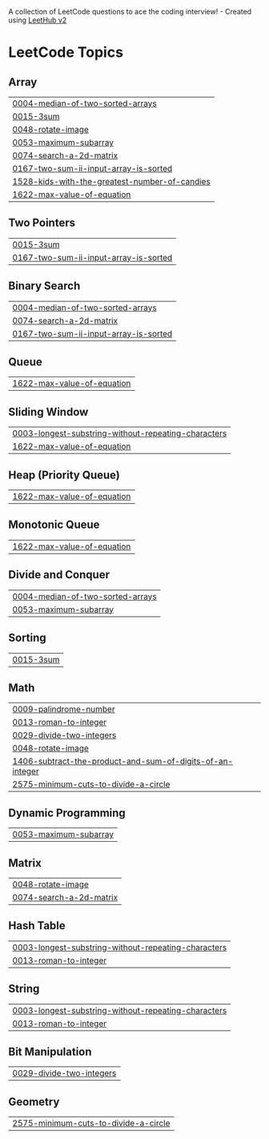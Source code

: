 A collection of LeetCode questions to ace the coding interview! - Created using [LeetHub v2](https://github.com/arunbhardwaj/LeetHub-2.0)
<!---LeetCode Topics Start-->
# LeetCode Topics
## Array
|  |
| ------- |
| [0004-median-of-two-sorted-arrays](https://github.com/Shreshthi06/code/tree/master/0004-median-of-two-sorted-arrays) |
| [0015-3sum](https://github.com/Shreshthi06/code/tree/master/0015-3sum) |
| [0048-rotate-image](https://github.com/Shreshthi06/code/tree/master/0048-rotate-image) |
| [0053-maximum-subarray](https://github.com/Shreshthi06/code/tree/master/0053-maximum-subarray) |
| [0074-search-a-2d-matrix](https://github.com/Shreshthi06/code/tree/master/0074-search-a-2d-matrix) |
| [0167-two-sum-ii-input-array-is-sorted](https://github.com/Shreshthi06/code/tree/master/0167-two-sum-ii-input-array-is-sorted) |
| [1528-kids-with-the-greatest-number-of-candies](https://github.com/Shreshthi06/code/tree/master/1528-kids-with-the-greatest-number-of-candies) |
| [1622-max-value-of-equation](https://github.com/Shreshthi06/code/tree/master/1622-max-value-of-equation) |
## Two Pointers
|  |
| ------- |
| [0015-3sum](https://github.com/Shreshthi06/code/tree/master/0015-3sum) |
| [0167-two-sum-ii-input-array-is-sorted](https://github.com/Shreshthi06/code/tree/master/0167-two-sum-ii-input-array-is-sorted) |
## Binary Search
|  |
| ------- |
| [0004-median-of-two-sorted-arrays](https://github.com/Shreshthi06/code/tree/master/0004-median-of-two-sorted-arrays) |
| [0074-search-a-2d-matrix](https://github.com/Shreshthi06/code/tree/master/0074-search-a-2d-matrix) |
| [0167-two-sum-ii-input-array-is-sorted](https://github.com/Shreshthi06/code/tree/master/0167-two-sum-ii-input-array-is-sorted) |
## Queue
|  |
| ------- |
| [1622-max-value-of-equation](https://github.com/Shreshthi06/code/tree/master/1622-max-value-of-equation) |
## Sliding Window
|  |
| ------- |
| [0003-longest-substring-without-repeating-characters](https://github.com/Shreshthi06/code/tree/master/0003-longest-substring-without-repeating-characters) |
| [1622-max-value-of-equation](https://github.com/Shreshthi06/code/tree/master/1622-max-value-of-equation) |
## Heap (Priority Queue)
|  |
| ------- |
| [1622-max-value-of-equation](https://github.com/Shreshthi06/code/tree/master/1622-max-value-of-equation) |
## Monotonic Queue
|  |
| ------- |
| [1622-max-value-of-equation](https://github.com/Shreshthi06/code/tree/master/1622-max-value-of-equation) |
## Divide and Conquer
|  |
| ------- |
| [0004-median-of-two-sorted-arrays](https://github.com/Shreshthi06/code/tree/master/0004-median-of-two-sorted-arrays) |
| [0053-maximum-subarray](https://github.com/Shreshthi06/code/tree/master/0053-maximum-subarray) |
## Sorting
|  |
| ------- |
| [0015-3sum](https://github.com/Shreshthi06/code/tree/master/0015-3sum) |
## Math
|  |
| ------- |
| [0009-palindrome-number](https://github.com/Shreshthi06/code/tree/master/0009-palindrome-number) |
| [0013-roman-to-integer](https://github.com/Shreshthi06/code/tree/master/0013-roman-to-integer) |
| [0029-divide-two-integers](https://github.com/Shreshthi06/code/tree/master/0029-divide-two-integers) |
| [0048-rotate-image](https://github.com/Shreshthi06/code/tree/master/0048-rotate-image) |
| [1406-subtract-the-product-and-sum-of-digits-of-an-integer](https://github.com/Shreshthi06/code/tree/master/1406-subtract-the-product-and-sum-of-digits-of-an-integer) |
| [2575-minimum-cuts-to-divide-a-circle](https://github.com/Shreshthi06/code/tree/master/2575-minimum-cuts-to-divide-a-circle) |
## Dynamic Programming
|  |
| ------- |
| [0053-maximum-subarray](https://github.com/Shreshthi06/code/tree/master/0053-maximum-subarray) |
## Matrix
|  |
| ------- |
| [0048-rotate-image](https://github.com/Shreshthi06/code/tree/master/0048-rotate-image) |
| [0074-search-a-2d-matrix](https://github.com/Shreshthi06/code/tree/master/0074-search-a-2d-matrix) |
## Hash Table
|  |
| ------- |
| [0003-longest-substring-without-repeating-characters](https://github.com/Shreshthi06/code/tree/master/0003-longest-substring-without-repeating-characters) |
| [0013-roman-to-integer](https://github.com/Shreshthi06/code/tree/master/0013-roman-to-integer) |
## String
|  |
| ------- |
| [0003-longest-substring-without-repeating-characters](https://github.com/Shreshthi06/code/tree/master/0003-longest-substring-without-repeating-characters) |
| [0013-roman-to-integer](https://github.com/Shreshthi06/code/tree/master/0013-roman-to-integer) |
## Bit Manipulation
|  |
| ------- |
| [0029-divide-two-integers](https://github.com/Shreshthi06/code/tree/master/0029-divide-two-integers) |
## Geometry
|  |
| ------- |
| [2575-minimum-cuts-to-divide-a-circle](https://github.com/Shreshthi06/code/tree/master/2575-minimum-cuts-to-divide-a-circle) |
<!---LeetCode Topics End-->